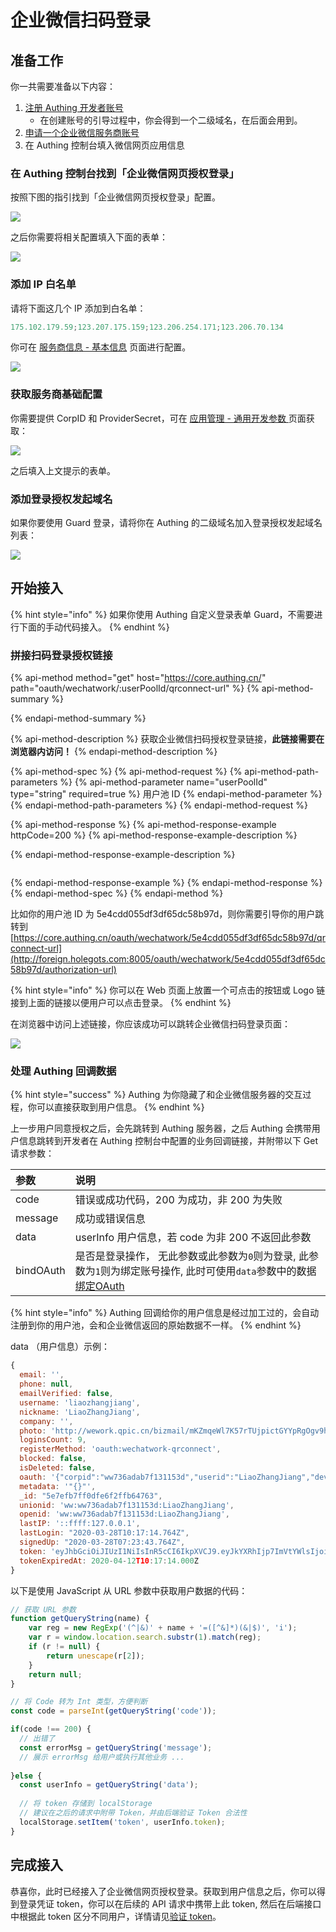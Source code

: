 # 企业微信扫码登录

## 准备工作 <a id="prepare"></a>

你一共需要准备以下内容：

1. [注册 Authing 开发者账号](../../quickstart/create-authing-account.md)
   * 在创建账号的引导过程中，你会得到一个二级域名，在后面会用到。
2. [申请一个企业微信服务商账号](https://open.work.weixin.qq.com/)
3. 在 Authing 控制台填入微信网页应用信息

### 在 Authing  控制台找到「企业微信网页授权登录」

按照下图的指引找到「企业微信网页授权登录」配置。

![](../../.gitbook/assets/image%20%2824%29.png)

之后你需要将相关配置填入下面的表单：

![](../../.gitbook/assets/image%20%28186%29.png)

### 添加 IP 白名单

请将下面这几个 IP 添加到白名单：

```javascript
175.102.179.59;123.207.175.159;123.206.254.171;123.206.70.134
```

你可在 [服务商信息 - 基本信息](https://open.work.weixin.qq.com/wwopen/developer#/profile/basic) 页面进行配置。 

![](../../.gitbook/assets/image%20%2835%29.png)

### 获取服务商基础配置

你需要提供 CorpID 和 ProviderSecret，可在 [应用管理 - 通用开发参数 ](https://open.work.weixin.qq.com/wwopen/developer#/sass/power/inter)页面获取：

![](../../.gitbook/assets/image%20%28181%29.png)

之后填入上文提示的表单。

###  添加登录授权发起域名

如果你要使用 Guard 登录，请将你在 Authing 的二级域名加入登录授权发起域名列表：

![](../../.gitbook/assets/image%20%2847%29.png)

## 开始接入

{% hint style="info" %}
如果你使用 Authing 自定义登录表单 Guard，不需要进行下面的手动代码接入。
{% endhint %}

### 拼接扫码登录授权链接

{% api-method method="get" host="https://core.authing.cn/" path="oauth/wechatwork/:userPoolId/qrconnect-url" %}
{% api-method-summary %}

{% endapi-method-summary %}

{% api-method-description %}
获取企业微信扫码授权登录链接，**此链接需要在浏览器内访问！**
{% endapi-method-description %}

{% api-method-spec %}
{% api-method-request %}
{% api-method-path-parameters %}
{% api-method-parameter name="userPoolId" type="string" required=true %}
用户池 ID
{% endapi-method-parameter %}
{% endapi-method-path-parameters %}
{% endapi-method-request %}

{% api-method-response %}
{% api-method-response-example httpCode=200 %}
{% api-method-response-example-description %}

{% endapi-method-response-example-description %}

```

```
{% endapi-method-response-example %}
{% endapi-method-response %}
{% endapi-method-spec %}
{% endapi-method %}

比如你的用户池 ID 为 5e4cdd055df3df65dc58b97d，则你需要引导你的用户跳转到[https://core.authing.cn/oauth/wechatwork/5e4cdd055df3df65dc58b97d/qrconnect-url](http://foreign.holegots.com:8005/oauth/wechatwork/5e4cdd055df3df65dc58b97d/authorization-url)

{% hint style="info" %}
你可以在 Web 页面上放置一个可点击的按钮或 Logo 链接到上面的链接以便用户可以点击登录。
{% endhint %}

在浏览器中访问上述链接，你应该成功可以跳转企业微信扫码登录页面：

![](../../.gitbook/assets/image%20%28116%29.png)

### 处理 Authing 回调数据

{% hint style="success" %}
Authing 为你隐藏了和企业微信服务器的交互过程，你可以直接获取到用户信息。
{% endhint %}

上一步用户同意授权之后，会先跳转到 Authing 服务器，之后 Authing 会携带用户信息跳转到开发者在 Authing 控制台中配置的业务回调链接，并附带以下 Get 请求参数：

| 参数 | 说明 |
| :--- | :--- |
| code | 错误或成功代码，200 为成功，非 200 为失败 |
| message | 成功或错误信息 |
| data | userInfo 用户信息，若 code 为非 200 不返回此参数 |
| bindOAuth | 是否是登录操作， 无此参数或此参数为`0`则为登录, 此参数为`1`则为绑定账号操作, 此时可使用`data`参数中的数据[绑定OAuth](../../sdk/sdk-for-node/bind-social-login.md#bang-ding-she-hui-hua-zhang-hao) |

{% hint style="info" %}
Authing 回调给你的用户信息是经过加工过的，会自动注册到你的用户池，会和企业微信返回的原始数据不一样。
{% endhint %}

data （用户信息）示例：

```javascript
{
  email: '',
  phone: null,
  emailVerified: false,
  username: 'liaozhangjiang',
  nickname: 'LiaoZhangJiang',
  company: '',
  photo: 'http://wework.qpic.cn/bizmail/mKZmqeWl7K57rTUjpictGYYpRgOgv9hMibGFjXqC05RKOkEFoibOrbzCw/0',
  loginsCount: 9,
  registerMethod: 'oauth:wechatwork-qrconnect',
  blocked: false,
  isDeleted: false,
  oauth: '{"corpid":"ww736adab7f131153d","userid":"LiaoZhangJiang","deviceId":"883CBA07-87A3-46B2-94FF-6907D447D398","name":"LiaoZhangJiang","gender":"1","avatar":"http://wework.qpic.cn/bizmail/mKZmqeWl7K57rTUjpictGYYpRgOgv9hMibGFjXqC05RKOkEFoibOrbzCw/0","qr_code":"https://open.work.weixin.qq.com/wwopen/userQRCode?vcode=vcc027dee84b322352"}',
  metadata: '"{}"',
  _id: "5e7efb7ff0dfe6f2ffb64763",
  unionid: 'ww:ww736adab7f131153d:LiaoZhangJiang',
  openid: 'ww:ww736adab7f131153d:LiaoZhangJiang',
  lastIP: '::ffff:127.0.0.1',
  lastLogin: "2020-03-28T10:17:14.764Z",
  signedUp: "2020-03-28T07:23:43.764Z",
  token: 'eyJhbGciOiJIUzI1NiIsInR5cCI6IkpXVCJ9.eyJkYXRhIjp7ImVtYWlsIjoiIiwidW5pb25pZCI6Ind3Ond3NzM2YWRhYjdmMTMxMTUzZDpMaWFvWmhhbmdKaWFuZyIsImlkIjoiNWU3ZWZiN2ZmMGRmZTZmMmZmYjY0NzYzIiwiY2xpZW50SWQiOiI1ZTRjZGQwNTVkZjNkZjY1ZGM1OGI5N2QifSwiaWF0IjoxNTg1MzkwNjM0LCJleHAiOjE1ODY2ODY2MzR9.Jt7ovlBgl_Lfb63lK5OWaClFDZypxUFP8J32TerBUDY',
  tokenExpiredAt: 2020-04-12T10:17:14.000Z
}

```

以下是使用 JavaScript 从 URL 参数中获取用户数据的代码：

```javascript
// 获取 URL 参数
function getQueryString(name) {
    var reg = new RegExp('(^|&)' + name + '=([^&]*)(&|$)', 'i');
    var r = window.location.search.substr(1).match(reg);
    if (r != null) {
        return unescape(r[2]);
    }
    return null;
}

// 将 Code 转为 Int 类型，方便判断
const code = parseInt(getQueryString('code'));

if(code !== 200) {
  // 出错了
  const errorMsg = getQueryString('message');
  // 展示 errorMsg 给用户或执行其他业务 ...
  
}else {
  const userInfo = getQueryString('data');
  
  // 将 token 存储到 localStorage 
  // 建议在之后的请求中附带 Token，并由后端验证 Token 合法性
  localStorage.setItem('token', userInfo.token);
}
```

## 完成接入

恭喜你，此时已经接入了企业微信网页授权登录。获取到用户信息之后，你可以得到登录凭证 token，你可以在后续的 API 请求中携带上此 token, 然后在后端接口中根据此 token 区分不同用户，详情请见[验证 token](https://docs.authing.cn/authing/advanced/verify-jwt-token#yan-zheng-authing-qian-fa-de-token)。



